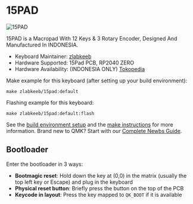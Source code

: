 # 15PAD

![15PAD](https://i.imgur.com/J7sZSnx.jpeg)

15PAD is a Macropad With 12 Keys & 3 Rotary Encoder, Designed And Manufactured In INDONESIA.

-   Keyboard Maintainer: [zlabkeeb](https://github.com/zlabkeeb)
-   Hardware Supported: 15Pad PCB, RP2040 ZERO
-   Hardware Availability: (INDONESIA ONLY) [Tokopedia](https://www.tokopedia.com/zahranetid/macropad-15pad-via-compatible)

Make example for this keyboard (after setting up your build environment):

    make zlabkeeb/15pad:default

Flashing example for this keyboard:

    make zlabkeeb/15pad:default:flash

See the [build environment setup](https://docs.qmk.fm/#/getting_started_build_tools) and the [make instructions](https://docs.qmk.fm/#/getting_started_make_guide) for more information. Brand new to QMK? Start with our [Complete Newbs Guide](https://docs.qmk.fm/#/newbs).

## Bootloader

Enter the bootloader in 3 ways:

* **Bootmagic reset**: Hold down the key at (0,0) in the matrix (usually the top left key or Escape) and plug in the keyboard
* **Physical reset button**: Briefly press the button on the top of the PCB
* **Keycode in layout**: Press the key mapped to `QK_BOOT` if it is available

